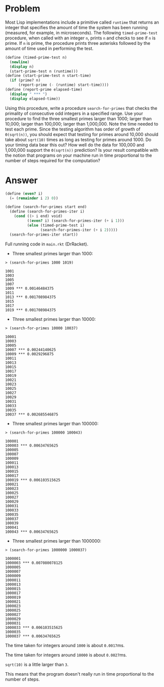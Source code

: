 # Problem

Most Lisp implementations include a primitive called `runtime` that returns an integer that specifies the amount of time the system has been running (measured, for example, in microseconds). The following `timed-prime-test` procedure, when called with an integer `n`, prints `n` and checks to see if `n` is prime. If `n` is prime, the procedure prints three asterisks followed by the amount of time used in performing the test.

```scheme
(define (timed-prime-test n)
  (newline)
  (display n)
  (start-prime-test n (runtime)))
(define (start-prime-test n start-time)
  (if (prime? n)
      (report-prime (- (runtime) start-time))))
(define (report-prime elapsed-time)
  (display " *** ")
  (display elapsed-time))
```

Using this procedure, write a procedure `search-for-primes` that checks the primality of consecutive odd integers in a specified range. Use your procedure to find the three smallest primes larger than 1000; larger than 10,000; larger than 100,000; larger than 1,000,000. Note the time needed to test each prime. Since the testing algorithm has order of growth of `Θ(sqrt(n))`, you should expect that testing for primes around 10,000 should take about `sqrt(10)` times as long as testing for primes around 1000. Do your timing data bear this out? How well do the data for 100,000 and 1,000,000 support the `Θ(sqrt(n))` prediction? Is your result compatible with the notion that programs on your machine run in time proportional to the number of steps required for the computation?

# Answer

```scheme
(define (even? i)
  (= (remainder i 2) 0))

(define (search-for-primes start end)
  (define (search-for-primes-iter i)
    (cond ((> i end) void)
          ((even? i) (search-for-primes-iter (+ i 1)))
          (else (timed-prime-test i)
                (search-for-primes-iter (+ i 2)))))
  (search-for-primes-iter start))
```

Full running code in `main.rkt` (DrRacket).

- Three smallest primes larger than 1000:

```
> (search-for-primes 1000 1019)

1001
1003
1005
1007
1009 *** 0.00146484375
1011
1013 *** 0.001708984375
1015
1017
1019 *** 0.001708984375
```

- Three smallest primes larger than 10000:

```
> (search-for-primes 10000 10037)

10001
10003
10005
10007 *** 0.00244140625
10009 *** 0.0029296875
10011
10013
10015
10017
10019
10021
10023
10025
10027
10029
10031
10033
10035
10037 *** 0.002685546875
```

- Three smallest primes larger than 100000:

```
> (search-for-primes 100000 100043)

100001
100003 *** 0.00634765625
100005
100007
100009
100011
100013
100015
100017
100019 *** 0.006103515625
100021
100023
100025
100027
100029
100031
100033
100035
100037
100039
100041
100043 *** 0.00634765625
```

- Three smallest primes larger than 1000000:

```
> (search-for-primes 1000000 1000037)

1000001
1000003 *** 0.007080078125
1000005
1000007
1000009
1000011
1000013
1000015
1000017
1000019
1000021
1000023
1000025
1000027
1000029
1000031
1000033 *** 0.006103515625
1000035
1000037 *** 0.00634765625
```

The time taken for integers around `1000` is about `0.0017`ms.

The time taken for integers around `10000` is about `0.0027`ms.

`sqrt(10)` is a little larger than `3`.

This means that the program doesn't really run in time proportional to the number of steps.

